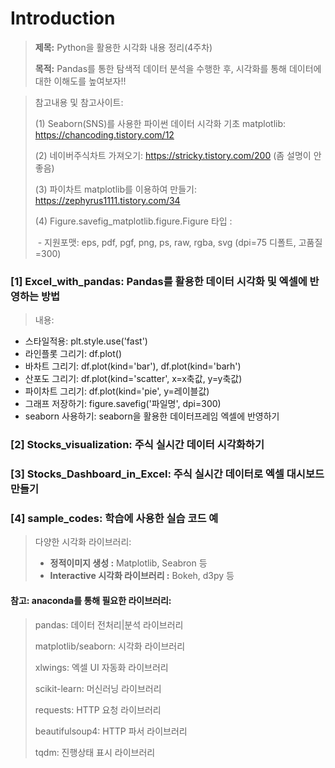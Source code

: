 # Introduction

> **제목:**  Python을 활용한 시각화 내용 정리(4주차)
>
> **목적:** Pandas를 통한 탐색적 데이터 분석을 수행한 후, 시각화를 통해 데이터에 대한 이해도를 높여보자!! 



> 참고내용 및 참고사이트:
>
> (1) Seaborn(SNS)를 사용한 파이썬 데이터 시각화 기초 matplotlib: https://chancoding.tistory.com/12  
>
> (2) 네이버주식차트 가져오기: https://stricky.tistory.com/200 (좀 설명이 안좋음)
>
> (3) 파이차트 matplotlib를 이용하여 만들기: https://zephyrus1111.tistory.com/34
>
> (4) Figure.savefig_matplotlib.figure.Figure 타입 :
>
> ​     - 지원포맷: eps, pdf, pgf, png, ps, raw, rgba, svg (dpi=75 디폴트, 고품질=300)

### [1] Excel_with_pandas: Pandas를 활용한 데이터 시각화 및 엑셀에 반영하는 방법

> 내용:

   - 스타일적용: plt.style.use('fast')
   - 라인플롯 그리기: df.plot()
   - 바차트 그리기: df.plot(kind='bar'), df.plot(kind='barh')
   - 산포도 그리기: df.plot(kind='scatter', x=x축값, y=y축값)
   - 파이차트 그리기: df.plot(kind='pie', y=레이블값)
   - 그래프 저장하기:  figure.savefig('파일명', dpi=300)
   - seaborn 사용하기: seaborn을 활용한 데이터프레임 엑셀에 반영하기 



### [2] Stocks_visualization: 주식 실시간 데이터 시각화하기





### [3] Stocks_Dashboard_in_Excel: 주식 실시간 데이터로 엑셀 대시보드 만들기





### [4] sample_codes: 학습에 사용한 실습 코드 예





>  다양한 시각화 라이브러리: 
>
> - **정적이미지 생성 :**  Matplotlib, Seabron 등
> - **Interactive 시각화 라이브러리 :** Bokeh, d3py 등



#### 참고: anaconda를 통해 필요한 라이브러리:

> pandas: 데이터 전처리|분석 라이브러리
>
> matplotlib/seaborn: 시각화 라이브러리
>
> xlwings: 엑셀 UI 자동화 라이브러리
>
> scikit-learn: 머신러닝 라이브러리
>
> requests: HTTP 요청 라이브러리
>
> beautifulsoup4: HTTP 파서 라이브러리
>
> tqdm: 진행상태 표시 라이브러리

### 











